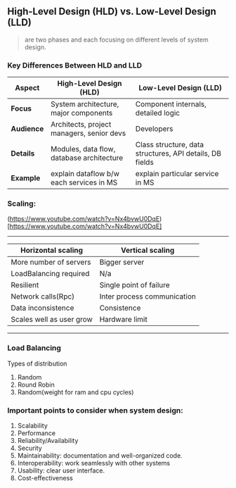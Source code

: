 ## High-Level Design (HLD) vs. Low-Level Design (LLD)
> are two phases and each focusing on different levels of system design.

### Key Differences Between HLD and LLD

| Aspect        | High-Level Design (HLD)                   | Low-Level Design (LLD)                                    |
|---------------|-------------------------------------------|-----------------------------------------------------------|
| **Focus**     | System architecture, major components     | Component internals, detailed logic                       |
| **Audience**  | Architects, project managers, senior devs | Developers                                                |
| **Details**   | Modules, data flow, database architecture | Class structure, data structures, API details, DB fields  |
| **Example**   | explain dataflow b/w each services in MS  | explain particular service in MS                          |


### Scaling:

(https://www.youtube.com/watch?v=Nx4bvwU0DqE)[https://www.youtube.com/watch?v=Nx4bvwU0DqE]

-----------------------------------------------------------------
| Horizontal scaling 		|	Vertical scaling                |
|---------------------------|-----------------------------------|
| More number of servers	|	Bigger server				    |
| LoadBalancing required	|	N/a							    |
| Resilient					|   Single point of failure		    |
| Network calls(Rpc)		|	Inter process communication	    |
| Data inconsistence		|	Consistence					    |
| Scales well as user grow	|   Hardware limit				    |
-----------------------------------------------------------------

### Load Balancing
Types of distribution  
1. Random
2. Round Robin
3. Random(weight for ram and cpu cycles)

### Important points to consider when system design:
1. Scalability
2. Performance
3. Reliability/Availability
4. Security
5. Maintainability:  documentation and well-organized code.
6. Interoperability: work seamlessly with other systems  
7. Usability: clear user interface.
8. Cost-effectiveness  
